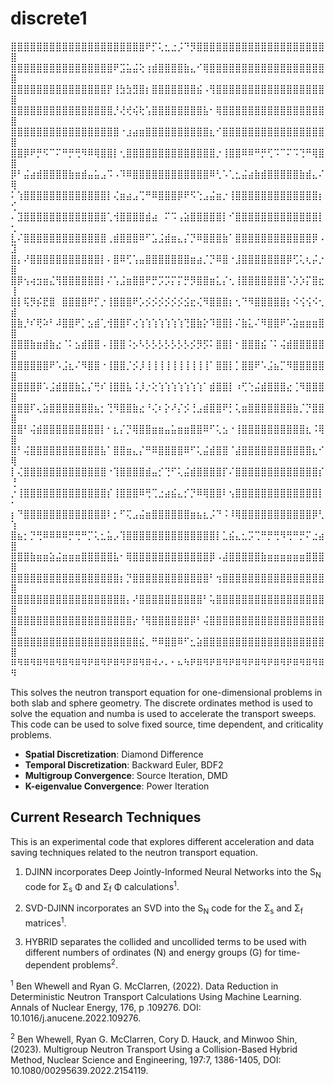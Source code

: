 # discrete1

⣿⣿⣿⣿⣿⣿⣿⣿⣿⣿⣿⣿⣿⣿⣿⣿⣿⣿⣿⣿⣿⠟⡋⢅⣂⣐⡨⠙⡻⣿⣿⣿⣿⣿⣿⣿⣿⣿⣿⣿⣿⣿⣿⣿⣿⣿⣿⣿⣿⣿
⣿⣿⣿⣿⣿⣿⣿⣿⣿⣿⣿⣿⣿⣿⣿⣿⠟⣩⣥⣬⢕⢰⣾⣿⣿⣿⣿⣷⣄⠊⢿⣿⣿⣿⣿⣿⣿⣿⣿⣿⣿⣿⣿⣿⣿⣿⣿⣿⣿⣿
⣿⣿⣿⣿⣿⣿⣿⣿⣿⣿⣿⣿⣿⣿⣿⡟⢸⣳⣳⣻⣿⡆⣿⣿⣿⣿⣿⣿⣿⣮⠠⢻⣿⣿⣿⣿⣿⣿⣿⣿⣿⣿⣿⣿⣿⣿⣿⣿⣿⣿
⣿⣿⣿⣿⣿⣿⣿⣿⣿⣿⣿⣿⣿⣿⣿⣿⡘⢜⢞⢮⢗⢡⣿⣿⣿⣿⣿⣿⣿⣿⣧⠂⢿⣿⣿⣿⣿⣿⣿⣿⣿⣿⣿⣿⣿⣿⣿⣿⣿⣿
⣿⣿⣿⣿⣿⣿⣿⣿⣿⣿⣿⣿⣿⣿⣿⣿⣿⠐⣰⣴⣶⣿⣿⣿⣿⣿⣿⣿⣿⣿⣿⣆⠊⣿⣿⣿⣿⣿⣿⣿⣿⣿⣿⣿⣿⣿⣿⣿⣿⣿
⣿⣿⡿⠟⡛⠫⠉⠍⠛⡛⢛⠻⠿⢿⣿⣿⡇⢂⣿⣿⣿⣿⣿⣿⣿⣿⣿⣿⣿⣿⣿⣿⡐⢸⣿⣿⠿⠿⠛⡛⢋⠩⠉⠍⠩⢙⠛⢿⣿⣿
⡿⠃⣬⣴⣾⣿⣿⣿⣿⣷⣶⣾⣤⣥⣠⠩⠠⠹⠿⣿⣿⣿⣿⣿⣿⣿⣿⣿⣿⣿⣿⠿⢃⠡⢁⣂⣬⣴⣷⣾⣿⣿⣿⣿⣿⣷⣾⣄⠌⢿
⠅⢱⣿⣿⣿⣿⣿⣿⣿⣿⣿⣿⣿⣿⣿⡇⢌⣶⣴⣠⢉⠛⠿⣿⣿⣿⡿⠟⠫⢑⣠⣬⣶⡐⢸⣿⣿⣿⣿⣿⣿⣿⣿⣿⣿⣿⣿⣿⡆⢊
⠄⣹⣿⣿⣿⣿⣿⣿⣿⣿⣿⣿⣿⣿⣿⢁⢺⣿⣿⣿⣿⣾⣴⠀⠍⠩⢠⣵⣿⣿⣿⣿⣿⡇⠊⣿⣿⣿⣿⣿⣿⣿⣿⣿⣿⣿⣿⣿⡇⢂
⣇⠌⣿⣿⣿⣿⣿⣿⣿⣿⣿⣿⣿⣿⣿⢀⣾⣿⣿⣿⠿⠋⣡⣨⣾⣶⣄⡌⡙⠿⣿⣿⣿⣷⠁⣿⣿⣿⣿⣿⣿⣿⣿⣿⣿⣿⣿⡿⠠⣹
⣿⡄⠜⣿⣿⣿⣿⣿⣿⣿⣿⣿⣿⣿⡇⠄⣿⠿⢋⢡⣤⣿⣿⣿⣿⣿⣿⣿⣶⣴⡈⡙⠿⣿⠐⣸⣿⣿⣿⣿⣿⣿⣿⡿⢋⢅⢆⡬⡐⣿
⣿⡿⢢⢴⣲⣶⣌⢻⣿⣿⣿⣿⣿⣿⡇⠌⢡⣨⣶⣿⣿⠟⡛⡩⡩⡍⡍⡛⡻⣿⣿⣶⣅⡌⢂⢸⣿⣿⣿⣿⣿⣿⣿⠡⡱⡱⡍⣿⣖⢸
⣿⡇⢯⡻⡮⣟⣿⠀⣿⣿⣿⣿⠟⡋⡐⢸⣿⣿⣿⠟⡡⡪⡪⡪⡪⡪⡪⣪⣖⢌⠻⣿⣿⣿⡆⢂⠙⠻⣿⣿⣿⣿⣿⡆⠪⢪⢪⠪⢂⣾
⣿⣷⡘⠎⢟⠵⠃⠼⣿⣿⠟⡁⣢⣾⢁⢺⣿⣿⠏⢔⢱⢱⢱⢱⢱⢱⢱⢙⣿⣷⡕⠹⣿⣿⡇⠌⣷⣅⠌⠻⣿⣿⠟⠡⣵⣶⣶⣶⣿⣿
⣿⣿⣿⣷⣶⣾⣷⣔⠈⠅⣢⣾⣿⣿⠠⢸⣿⣿⠨⡢⠣⡣⡣⡣⡣⡣⡣⡣⡪⡻⡫⠅⣿⣿⡇⠂⣿⣿⣿⣮⠈⠅⢬⣾⣿⣿⣿⣿⣿⣿
⣿⣿⣿⣿⣿⣿⠟⠡⣨⣆⠌⠻⣿⣿⠐⢸⣿⣿⡈⡪⡸⢸⢸⢸⢸⢸⢸⢸⢸⢸⢸⠁⣿⣿⡇⡁⣿⣿⠟⠡⣨⣦⡉⠻⣿⣿⣿⣿⣿⣿
⣿⣿⣿⣿⡿⠡⣨⣾⣿⣿⣷⣅⡌⢛⠎⢸⣿⣿⣧⠨⡸⡐⢕⢱⢱⢱⢱⢱⢱⢱⠁⣾⣿⣿⡇⠰⢋⢑⣬⣾⣿⣿⣿⣔⢈⠻⣿⣿⣿⣿
⣿⣿⣿⠏⢄⣵⣿⣿⣿⣿⣿⣿⣿⣦⡂⢙⠻⣿⣿⣷⣔⠘⢌⠆⡕⠜⡌⡪⢘⣠⣾⣿⣿⠟⡃⢅⣶⣿⣿⣿⣿⣿⣿⣿⣷⡈⡙⣿⣿⣿
⣿⣿⠃⢬⣾⣿⣿⣿⣿⣿⣿⣿⣿⣿⡇⠂⣆⡌⡙⢿⣿⣿⣶⣶⣤⣥⣶⣶⣿⣿⠿⠋⢅⣢⠐⢸⣿⣿⣿⣿⣿⣿⣿⣿⣿⣿⣆⠨⢿⣿
⣿⠃⢬⣿⣿⣿⣿⣿⣿⣿⣿⣿⣿⣿⣧⠁⣿⣿⣶⣄⡌⠛⠿⣿⣿⣿⣿⠿⠋⢅⣬⣾⣿⣿⠈⣼⣿⣿⣿⣿⣿⣿⣿⣿⣿⣿⣿⣆⠊⢿
⡇⢌⣿⣿⣿⣿⣿⣿⣿⣿⣿⣿⣿⣿⣿⠐⢹⣿⣿⣿⣿⣾⣤⡊⢙⠋⢅⣬⣾⣿⣿⣿⣿⡏⠌⣿⣿⣿⣿⣿⣿⣿⣿⣿⣿⣿⣿⣿⡎⢘
⡐⢸⣿⣿⣿⣿⣿⣿⣿⣿⣿⣿⣿⣿⣿⡎⢸⣿⣿⣿⠿⢛⢉⣐⣴⣮⣄⡊⡙⠿⢿⣿⣿⠇⢢⣿⣿⣿⣿⣿⣿⣿⣿⣿⣿⣿⣿⣿⡇⠂
⡆⠙⣿⣿⣿⣿⣿⣿⣿⣿⣿⣿⣿⣿⣿⠇⡂⠋⢍⣠⣬⣶⣿⣿⣿⣿⣿⣿⣶⣦⣆⡨⠙⠨⠸⢿⣿⣿⣿⣿⣿⣿⣿⣿⣿⣿⣿⡿⢃⢱
⣿⣦⡂⡙⢛⠿⠿⠿⠿⡛⢛⠛⡉⢅⣂⣥⡠⢹⣿⣿⣿⣿⣿⣿⣿⣿⣿⣿⣿⣿⣿⣿⡇⣁⣮⣄⣂⡩⢉⠛⡛⢛⠻⢛⠛⡛⠍⣐⣴⣿
⣿⣿⣿⣷⣶⣶⣵⣬⣶⣶⣶⣿⣿⣿⣿⣿⣧⠂⢿⣿⣿⣿⣿⣿⣿⣿⣿⣿⣿⣿⣿⡿⠠⣼⣿⣿⣿⣿⣿⣷⣶⣶⣶⣶⣶⣶⣿⣿⣿⣿
⣿⣿⣿⣿⣿⣿⣿⣿⣿⣿⣿⣿⣿⣿⣿⣿⣿⡆⡙⣿⣿⣿⣿⣿⣿⣿⣿⣿⣿⣿⣿⠃⢲⣿⣿⣿⣿⣿⣿⣿⣿⣿⣿⣿⣿⣿⣿⣿⣿⣿
⣿⣿⣿⣿⣿⣿⣿⣿⣿⣿⣿⣿⣿⣿⣿⣿⣿⣿⡄⠜⣿⣿⣿⣿⣿⣿⣿⣿⣿⣿⠃⢥⣿⣿⣿⣿⣿⣿⣿⣿⣿⣿⣿⣿⣿⣿⣿⣿⣿⣿
⣿⣿⣿⣿⣿⣿⣿⣿⣿⣿⣿⣿⣿⣿⣿⣿⣿⣿⣿⡔⠘⢿⣿⣿⣿⣿⣿⣿⡿⠃⢬⣿⣿⣿⣿⣿⣿⣿⣿⣿⣿⣿⣿⣿⣿⣿⣿⣿⣿⣿
⣿⣿⣿⣿⣿⣿⣿⣿⣿⣿⣿⣿⣿⣿⣿⣿⣿⣿⣿⣿⣮⡀⠛⠿⣿⣿⠿⠋⣂⣵⣿⣿⣿⣿⣿⣿⣿⣿⣿⣿⣿⣿⣿⣿⣿⣿⣿⣿⣿⣿
⠿⠻⠿⠻⠿⠻⠿⠻⠿⠻⠿⠻⠟⠿⠻⠟⠿⠻⠟⠿⠻⠿⠺⠔⠄⠂⠦⠳⠟⠿⠻⠟⠿⠻⠟⠿⠻⠟⠿⠻⠟⠿⠻⠟⠿⠻⠿⠻⠿⠻

This solves the neutron transport equation for one-dimensional problems
in both slab and sphere geometry. The discrete ordinates method is used
to solve the equation and numba is used to accelerate the transport
sweeps. This code can be used to solve fixed source, time dependent, and
criticality problems.


- **Spatial Discretization**: Diamond Difference
- **Temporal Discretization**: Backward Euler, BDF2
- **Multigroup Convergence**: Source Iteration, DMD
- **K-eigenvalue Convergence**: Power Iteration


## Current Research Techniques
This is an experimental code that explores different acceleration and data
saving techniques related to the neutron transport equation.


1. DJINN incorporates Deep Jointly-Informed Neural Networks
    into the S<sub>N</sub> code for &Sigma;<sub>s</sub> &Phi;
    and &Sigma;<sub>f</sub> &Phi; calculations<sup>1</sup>.

2. SVD-DJINN incorporates an SVD into the S<sub>N</sub> code for the
    &Sigma;<sub>s</sub> and &Sigma;<sub>f</sub> matrices<sup>1</sup>.

3. HYBRID separates the collided and uncollided terms to be used with
    different numbers of ordinates (N) and energy groups (G) for
    time-dependent problems<sup>2</sup>.



<sup>1</sup> Ben Whewell and Ryan G. McClarren, (2022). Data Reduction in
    Deterministic Neutron Transport Calculations Using Machine Learning.
    Annals of Nuclear Energy, 176, p .109276. DOI: 10.1016/j.anucene.2022.109276.

<sup>2</sup> Ben Whewell, Ryan G. McClarren, Cory D. Hauck, and Minwoo Shin,
    (2023). Multigroup Neutron Transport Using a Collision-Based Hybrid Method,
    Nuclear Science and Engineering, 197:7, 1386-1405, DOI: 10.1080/00295639.2022.2154119.

